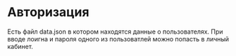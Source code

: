 # Авторизация

Есть файл data.json в котором находятся данные о пользователях. При вводе лоигна и пароля одного из пользоватлей можно попасть в личный кабинет. 
